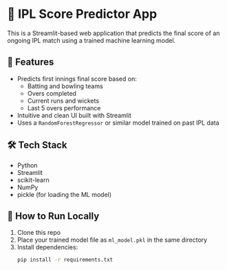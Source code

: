 # 🏏 IPL Score Predictor App

This is a Streamlit-based web application that predicts the final score of an ongoing IPL match using a trained machine learning model.

## 🔮 Features

- Predicts first innings final score based on:
  - Batting and bowling teams
  - Overs completed
  - Current runs and wickets
  - Last 5 overs performance
- Intuitive and clean UI built with Streamlit
- Uses a `RandomForestRegressor` or similar model trained on past IPL data

## 🛠️ Tech Stack

- Python
- Streamlit
- scikit-learn
- NumPy
- pickle (for loading the ML model)

## 🚀 How to Run Locally

1. Clone this repo
2. Place your trained model file as `ml_model.pkl` in the same directory
3. Install dependencies:
   ```bash
   pip install -r requirements.txt
